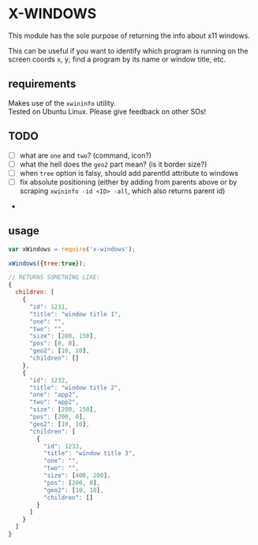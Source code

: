 # X-WINDOWS

This module has the sole purpose of returning the info about x11 windows.

This can be useful if you want to identify which program is running on the screen coords x, y; find a program by its name or window title, etc.


## requirements

Makes use of the `xwininfo` utility.  
Tested on Ubuntu Linux. Please give feedback on other SOs!


## TODO

* [ ] what are `one` and `two`? (command, icon?)
* [ ] what the hell does the `geo2` part mean? (is it border size?)
* [ ] when `tree` option is falsy, should add parentId attribute to windows
* [ ] fix absolute positioning (either by adding from parents above or by scraping `xwininfo -id <ID> -all`, which also returns parent id)
* 

## usage

```javascript
var xWindows = require('x-windows');

xWindows({tree:true});

// RETURNS SOMETHING LIKE:
{
  children: [
    {
      "id": 1231,
      "title": "window title 1",
      "one": "",
      "two": "",
      "size": [200, 150],
      "pos": [0, 0],
      "geo2": [10, 10],
      "children": []
    },
    {
      "id": 1232,
      "title": "window title 2",
      "one": "app2",
      "two": "app2",
      "size": [200, 150],
      "pos": [200, 0],
      "geo2": [10, 10],
      "children": [
        {
          "id": 1233,
          "title": "window title 3",
          "one": "",
          "two": "",
          "size": [400, 200],
          "pos": [200, 0],
          "geo2": [10, 10],
          "children": []
        }
      ]
    }
  ]
}
```

